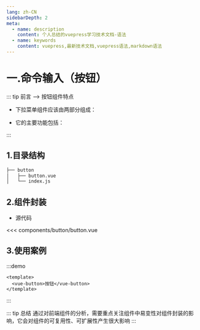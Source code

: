 ```yaml
---
lang: zh-CN
sidebarDepth: 2
meta:
  - name: description
    content: 个人总结的vuepress学习技术文档-语法
  - name: keywords
    content: vuepress,最新技术文档,vuepress语法,markdown语法
---
```


# 一.命令输入（按钮）

::: tip 前言 --> 按钮组件特点

- 下拉菜单组件应该由两部分组成：

- 它的主要功能包括：

:::

## 1.目录结构

```sh
├── button
│   ├── button.vue
│   └── index.js
```

## 2.组件封装

- 源代码

<<< components/button/button.vue

## 3.使用案例

:::demo

```vue
<template>
  <vue-button>按钮</vue-button>
</template>
```

:::

::: tip 总结
通过对前端组件的分析，需要重点关注组件中易变性对组件封装的影响，它会对组件的可复用性、可扩展性产生很大影响
:::
